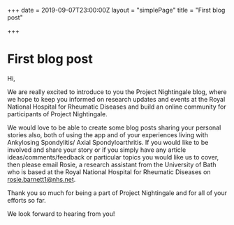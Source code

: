 +++
date = 2019-09-07T23:00:00Z
layout = "simplePage"
title = "First blog post"

+++
# First blog post

  
Hi,

We are really excited to introduce to you the Project Nightingale blog, where we hope to keep you informed on research updates and events at the Royal National Hospital for Rheumatic Diseases and build an online community for participants of Project Nightingale.

We would love to be able to create some blog posts sharing your personal stories also, both of using the app and of your experiences living with Ankylosing Spondylitis/ Axial Spondyloarthritis. If you would like to be involved and share your story or if you simply have any article ideas/comments/feedback or particular topics you would like us to cover, then please email Rosie, a research assistant from the University of Bath who is based at the Royal National Hospital for Rheumatic Diseases on [rosie.barnett1@nhs.net](mailto:rosie.barnett1@nhs.net).

Thank you so much for being a part of Project Nightingale and for all of your efforts so far.

We look forward to hearing from you!